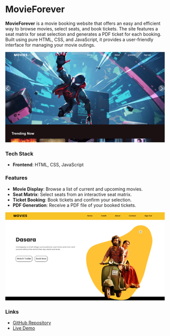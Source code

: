# MovieForever

**MovieForever** is a movie booking website that offers an easy and efficient way to browse movies, select seats, and book tickets. The site features a seat matrix for seat selection and generates a PDF ticket for each booking. Built using pure HTML, CSS, and JavaScript, it provides a user-friendly interface for managing your movie outings.

![MovieForever Screenshot](img1.png)

### Tech Stack

- **Frontend**: HTML, CSS, JavaScript

### Features

- **Movie Display**: Browse a list of current and upcoming movies.
- **Seat Matrix**: Select seats from an interactive seat matrix.
- **Ticket Booking**: Book tickets and confirm your selection.
- **PDF Generation**: Receive a PDF file of your booked tickets.

![MovieForever Screenshot](img2.png)

### Links

- [GitHub Repository](https://github.com/umamaheshdev01/Movie-Website/)
- [Live Demo](your-live-demo-link)
